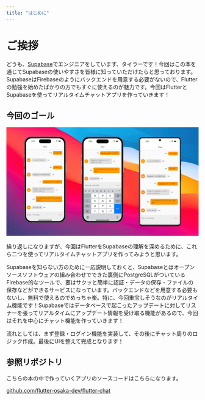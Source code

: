 ```yaml
---
title: "はじめに"
---
```


# ご挨拶

どうも、[Supabase](https://supabase.com)でエンジニアをしています、タイラーです！今回はこの本を通じてSupabaseの使いやすさを皆様に知っていただけたらと思っております。SupabaseはFirebaseのようにバックエンドを用意する必要がないので、Flutterの勉強を始めたばかりの方でもすぐに使えるのが魅力です。今回はFlutterとSupabaseを使ってリアルタイムチャットアプリを作っていきます！


## 今回のゴール

![完成系のイメージ](/images/flutter-supabase-chat/main-image.png)

繰り返しになりますが、今回はFlutterをSupabaseの理解を深めるために、これら二つを使ってリアルタイムチャットアプリを作ってみようと思います。

Supabaseを知らない方のために一応説明しておくと、Supabaseとはオープンソースソフトウェアの組み合わせでできた裏側にPostgreSQLがついているFirebase的なツールで、要はサクッと簡単に認証・データの保存・ファイルの保存などができるサービスになっています。バックエンドなどを用意する必要もないし、無料で使えるのでめっちゃ楽。特に、今回重宝しそうなのがリアルタイム機能です！Supabaseではデータベースで起こったアップデートに対してリスナーを張ってリアルタイムにアップデート情報を受け取る機能があるので、今回はそれを中心にチャット機能を作っていきます！

流れとしては、まず登録・ログイン機能を実装して、その後にチャット周りのロジック作成。最後にUIを整えて完成となります！

## 参照リポジトリ

こちらの本の中で作っていくアプリのソースコードはこちらになります。

[github.com/flutter-osaka-dev/flutter-chat](https://github.com/flutter-osaka-dev/flutter-chat)

